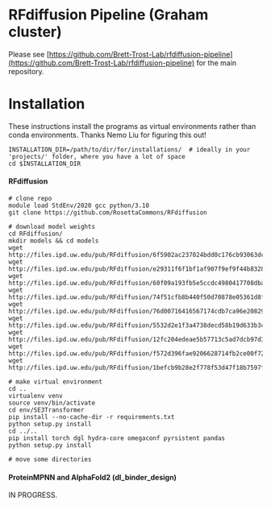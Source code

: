 # RFdiffusion Pipeline (Graham cluster)

Please see [https://github.com/Brett-Trost-Lab/rfdiffusion-pipeline](https://github.com/Brett-Trost-Lab/rfdiffusion-pipeline) for the main repository.

# Installation

These instructions install the programs as virtual environments rather than conda environments. Thanks Nemo Liu for figuring this out!
```
INSTALLATION_DIR=/path/to/dir/for/installations/  # ideally in your 'projects/' folder, where you have a lot of space
cd $INSTALLATION_DIR
```

#### RFdiffusion
```
# clone repo
module load StdEnv/2020 gcc python/3.10
git clone https://github.com/RosettaCommons/RFdiffusion

# download model weights
cd RFdiffusion/
mkdir models && cd models
wget http://files.ipd.uw.edu/pub/RFdiffusion/6f5902ac237024bdd0c176cb93063dc4/Base_ckpt.pt
wget http://files.ipd.uw.edu/pub/RFdiffusion/e29311f6f1bf1af907f9ef9f44b8328b/Complex_base_ckpt.pt
wget http://files.ipd.uw.edu/pub/RFdiffusion/60f09a193fb5e5ccdc4980417708dbab/Complex_Fold_base_ckpt.pt
wget http://files.ipd.uw.edu/pub/RFdiffusion/74f51cfb8b440f50d70878e05361d8f0/InpaintSeq_ckpt.pt
wget http://files.ipd.uw.edu/pub/RFdiffusion/76d00716416567174cdb7ca96e208296/InpaintSeq_Fold_ckpt.pt
wget http://files.ipd.uw.edu/pub/RFdiffusion/5532d2e1f3a4738decd58b19d633b3c3/ActiveSite_ckpt.pt
wget http://files.ipd.uw.edu/pub/RFdiffusion/12fc204edeae5b57713c5ad7dcb97d39/Base_epoch8_ckpt.pt
wget http://files.ipd.uw.edu/pub/RFdiffusion/f572d396fae9206628714fb2ce00f72e/Complex_beta_ckpt.pt
wget http://files.ipd.uw.edu/pub/RFdiffusion/1befcb9b28e2f778f53d47f18b7597fa/RF_structure_prediction_weights.pt

# make virtual environment
cd ..
virtualenv venv
source venv/bin/activate
cd env/SE3Transformer
pip install --no-cache-dir -r requirements.txt
python setup.py install
cd ../..
pip install torch dgl hydra-core omegaconf pyrsistent pandas
python setup.py install

# move some directories
```

#### ProteinMPNN and AlphaFold2 (dl_binder_design)
IN PROGRESS.
